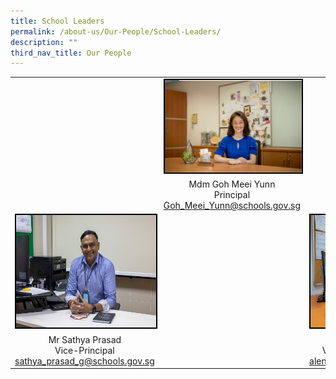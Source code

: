 ```yaml
---
title: School Leaders
permalink: /about-us/Our-People/School-Leaders/
description: ""
third_nav_title: Our People
---
```

| | | |
|:-:|:-:|:-:|
||<img src="/images/About%20Us/Our%20People/School%20Leaders/Goh%20Meei%20Yunn.png" style="width:1000px; border:2px double black" />|
||Mdm Goh Meei Yunn<br>Principal<br>Goh_Meei_Yunn@schools.gov.sg||
|<img src="/images/About%20Us/Our%20People/School%20Leaders/Sathya.jpg" style="width:800px; height:180px; border:2px double black" />||<img src="/images/About%20Us/Our%20People/School%20Leaders/Mdm_Alenus_Lee.jpg" style="width:2000px; height:180px; border:2px double black" />|
|Mr Sathya Prasad<br>Vice-Principal <br>sathya_prasad_g@schools.gov.sg||Mdm Alenus Lee<br>Vice-Principal Admin<br>alenus_lee@schools.gov.sg|